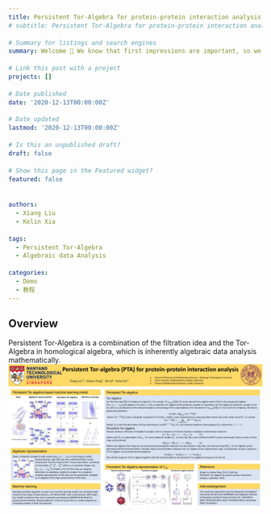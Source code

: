 ```yaml
---
title: Persistent Tor-Algebra for protein-protein interaction analysis
# subtitle: Persistent Tor-Algebra for protein-protein interaction analysis

# Summary for listings and search engines
summary: Welcome 👋 We know that first impressions are important, so we've populated your new site with some initial content to help you get familiar with everything in no time.

# Link this post with a project
projects: []

# Date published
date: '2020-12-13T00:00:00Z'

# Date updated
lastmod: '2020-12-13T00:00:00Z'

# Is this an unpublished draft?
draft: false

# Show this page in the Featured widget?
featured: false


authors:
  - Xiang Liu
  - Kelin Xia

tags:
  - Persistent Tor-Algebra
  - Algebraic data Analysis

categories:
  - Demo
  - 教程
---
```




## Overview
Persistent Tor-Algebra is a combination of the filtration idea and the Tor-Algebra in homological algebra, which is inherently algebraic data analysis mathematically.
![folder structure](featured.jpg) 

